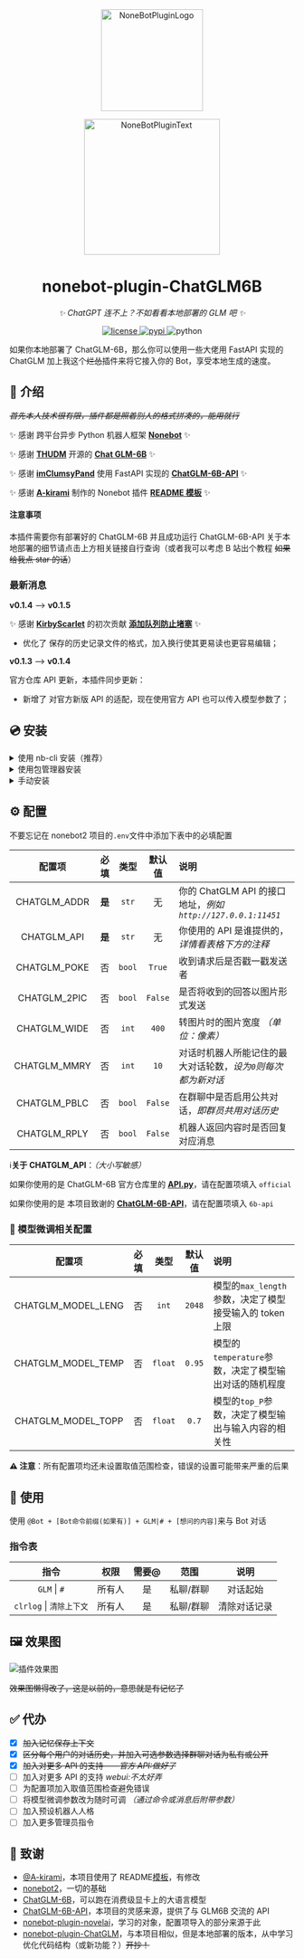 <div align="center">
  <a href="https://v2.nonebot.dev/store"><img src="https://github.com/A-kirami/nonebot-plugin-template/blob/resources/nbp_logo.png" width="180" height="180" alt="NoneBotPluginLogo"></a>
  <br>
  <p><img src="https://github.com/A-kirami/nonebot-plugin-template/blob/resources/NoneBotPlugin.svg" width="240" alt="NoneBotPluginText"></p>
</div>

<div align="center">

# nonebot-plugin-ChatGLM6B

_✨ ChatGPT 连不上？不如看看本地部署的 GLM 吧 ✨_

<a href="./LICENSE">
    <img src="https://img.shields.io/github/license/QNLanYang/nonebot_plugin_ChatGLM6B.svg" alt="license">
</a>
<a href="https://pypi.python.org/pypi/nonebot-plugin-chatglm6b">
    <img src="https://img.shields.io/pypi/v/nonebot-plugin-chatglm6b.svg" alt="pypi">
</a>
<img src="https://img.shields.io/badge/python-3.8+-blue.svg" alt="python">

</div>

如果你本地部署了 ChatGLM-6B，那么你可以使用一些大佬用 FastAPI 实现的 ChatGLM 加上我这个~~烂怂~~插件来将它接入你的 Bot，享受本地生成的速度。

## 📖 介绍

~~_首先本人技术很有限，插件都是照着别人的格式拼凑的，能用就行_~~

✨ 感谢 跨平台异步 Python 机器人框架 **[Nonebot](https://nb2.baka.icu/)** ✨

✨ 感谢 **[THUDM](https://github.com/THUDM)** 开源的 **[Chat GLM-6B](https://huggingface.co/THUDM/chatglm-6b)** ✨

✨ 感谢 **[imClumsyPand](https://github.com/imClumsyPanda)** 使用 FastAPI 实现的 **[ChatGLM-6B-API](https://github.com/imClumsyPanda/ChatGLM-6B-API)** ✨

✨ 感谢 **[A-kirami](https://github.com/A-kirami)** 制作的 Nonebot 插件 **[README 模板](https://github.com/A-kirami/nonebot-plugin-template)** ✨

#### 注意事项

本插件需要你有部署好的 ChatGLM-6B 并且成功运行 ChatGLM-6B-API
关于本地部署的细节请点击上方相关链接自行查询（或者我可以考虑 B 站出个教程 ~~如果给我点 star 的话~~）

### 最新消息

**v0.1.4** --> **v0.1.5**

✨ 感谢 **[KirbyScarlet](https://github.com/KirbyScarlet)** 的初次贡献 **[添加队列防止堵塞](https://github.com/QNLanYang/nonebot_plugin_ChatGLM6B/pull/19)** ✨

- 优化了 保存的历史记录文件的格式，加入换行使其更易读也更容易编辑；

**v0.1.3** --> **v0.1.4**

官方仓库 API 更新，本插件同步更新：

- 新增了 对官方新版 API 的适配，现在使用官方 API 也可以传入模型参数了；

## 💿 安装

<details>
<summary>使用 nb-cli 安装（推荐）</summary>
在 nonebot2 项目的根目录下打开命令行, 输入以下指令即可安装

    nb plugin install nonebot-plugin-chatglm6b

</details>

<details>
<summary>使用包管理器安装</summary>
在 nonebot2 项目的插件目录下, 打开命令行, 根据你使用的包管理器, 输入相应的安装命令

<details>
<summary>pip</summary>

    pip install nonebot-plugin-chatglm6b

</details>

<details>
<summary>pdm</summary>

    pdm add nonebot-plugin-chatglm6b

</details>

<details>
<summary>poetry</summary>

    poetry add nonebot-plugin-chatglm6b

</details>

<details>
<summary>conda</summary>

    conda install nonebot-plugin-chatglm6b

</details>

<details>
<summary>然后，不要忘了下一步是……</summary>
打开 nonebot2 项目根目录下的 `pyproject.toml` 文件, 在 `[tool.nonebot]` 部分追加写入

    plugins = ["nonebot_plugin_chatglm6b"]

</details>
</details>

<details>
<summary>手动安装</summary>
下载最新版本Release或main分支源码，将插件文件夹存放至Bot根目录的`./src/plugins/`目录中
（如果需要使用转图片功能则**必须**安装 *nonebot_plugin_hemlrender*）
（记得检查Bot根目录的`pyproject.toml`中`[tool.nonebot]` 部分有`plugin_dirs = ["src/plugins"]`
</details>

## ⚙️ 配置

不要忘记在 nonebot2 项目的`.env`文件中添加下表中的必填配置

|    配置项    |  必填  |  类型  | 默认值  | 说明                                                          |
| :----------: | :----: | :----: | :-----: | :------------------------------------------------------------ |
| CHATGLM_ADDR | **是** | `str`  |   无    | 你的 ChatGLM API 的接口地址，_例如`http://127.0.0.1:11451`_   |
| CHATGLM_API  | **是** | `str`  |   无    | 你使用的 API 是谁提供的，_详情看表格下方的注释_               |
| CHATGLM_POKE |   否   | `bool` | `True`  | 收到请求后是否戳一戳发送者                                    |
| CHATGLM_2PIC |   否   | `bool` | `False` | 是否将收到的回答以图片形式发送                                |
| CHATGLM_WIDE |   否   | `int`  |  `400`  | 转图片时的图片宽度 _（单位：像素）_                           |
| CHATGLM_MMRY |   否   | `int`  |  `10`   | 对话时机器人所能记住的最大对话轮数，_设为`0`则每次都为新对话_ |
| CHATGLM_PBLC |   否   | `bool` | `False` | 在群聊中是否启用公共对话，_即群员共用对话历史_                |
| CHATGLM_RPLY |   否   | `bool` | `False` | 机器人返回内容时是否回复对应消息                              |

ℹ️**关于 CHATGLM_API**：_（大小写敏感）_

如果你使用的是 ChatGLM-6B 官方仓库里的 **[API.py](https://github.com/THUDM/ChatGLM-6B/blob/main/api.py)**，请在配置项填入 `official`

如果你使用的是 本项目致谢的 **[ChatGLM-6B-API](https://github.com/imClumsyPanda/ChatGLM-6B-API)**，请在配置项填入 `6b-api`

### 🔧 模型微调相关配置

|       配置项       | 必填 |  类型   | 默认值 | 说明                                                    |
| :----------------: | :--: | :-----: | :----: | :------------------------------------------------------ |
| CHATGLM_MODEL_LENG |  否  |  `int`  | `2048` | 模型的`max_length`参数，决定了模型接受输入的 token 上限 |
| CHATGLM_MODEL_TEMP |  否  | `float` | `0.95` | 模型的`temperature`参数，决定了模型输出对话的随机程度   |
| CHATGLM_MODEL_TOPP |  否  | `float` | `0.7`  | 模型的`top_P`参数，决定了模型输出与输入内容的相关性     |

**⚠ 注意**：所有配置项均还未设置取值范围检查，错误的设置可能带来严重的后果

## 🎉 使用

使用 `@Bot + [Bot命令前缀(如果有)] + GLM|# + [想问的内容]`来与 Bot 对话

### 指令表

|           指令           |  权限  | 需要@ |   范围    |     说明     |
| :----------------------: | :----: | :---: | :-------: | :----------: |
|       `GLM` \| `#`       | 所有人 |  是   | 私聊/群聊 |   对话起始   |
| `clrlog` \| `清除上下文` | 所有人 |  是   | 私聊/群聊 | 清除对话记录 |

## 🖼️ 效果图

![插件效果图](https://raw.githubusercontent.com/QNLanYang/nonebot_plugin_ChatGLM6B/main/.data/%E5%AF%B9%E8%AF%9D%E5%8F%8A%E8%AE%B0%E5%BF%86.png "对话和记忆")

~~效果图懒得改了，这是以前的，意思就是有记忆了~~

## ✅ 代办

- [x] ~~加入记忆保存上下文~~
- [x] ~~区分每个用户的对话历史，并加入可选参数选择群聊对话为私有或公开~~
- [x] ~~加入对更多 API 的支持——_官方 API:做好了_~~
- [ ] 加入对更多 API 的支持 _webui:不太好弄_
- [ ] 为配置项加入取值范围检查避免错误
- [ ] 将模型微调参数改为随时可调 _（通过命令或消息后附带参数）_
- [ ] 加入预设机器人人格
- [ ] 加入更多管理员指令

## 🌸 致谢

- [@A-kirami](https://github.com/A-kirami)，本项目使用了 README[模板](https://github.com/A-kirami/nonebot-plugin-template)，有修改
- [nonebot2](https://github.com/nonebot/nonebot2)，一切的基础
- [ChatGLM-6B](https://github.com/THUDM/ChatGLM-6B)，可以跑在消费级显卡上的大语言模型
- [ChatGLM-6B-API](https://github.com/imClumsyPanda/ChatGLM-6B-API)，本项目的灵感来源，提供了与 GLM6B 交流的 API
- [nonebot-plugin-novelai](https://github.com/sena-nana/nonebot-plugin-novelai)，学习的对象，配置项导入的部分来源于此
- [nonebot-plugin-ChatGLM](https://github.com/DaoMingze/zhukebot/tree/main/zhukebot/plugins/chatglm)，与本项目相似，但是本地部署的版本，从中学习优化代码结构（或新功能？）~~开抄！~~
